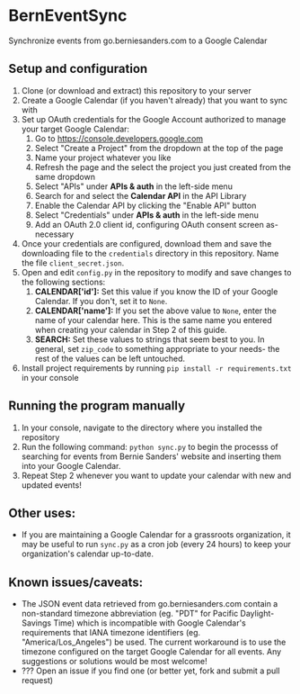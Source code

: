 # BernEventSync
Synchronize events from go.berniesanders.com to a Google Calendar

## Setup and configuration
1. Clone (or download and extract) this repository to your server
2. Create a Google Calendar (if you haven't already) that you want to sync with
3. Set up OAuth credentials for the Google Account authorized to manage your target Google Calendar:
    1. Go to https://console.developers.google.com
    2. Select "Create a Project" from the dropdown at the top of the page
    3. Name your project whatever you like
    4. Refresh the page and the select the project you just created from the same dropdown
    5. Select "APIs" under **APIs & auth** in the left-side menu
    6. Search for and select the **Calendar API** in the API Library
    7. Enable the Calendar API by clicking the "Enable API" button
    8. Select "Credentials" under **APIs & auth** in the left-side menu
    9. Add an OAuth 2.0 client id, configuring OAuth consent screen as-necessary
4. Once your credentials are configured, download them and save the downloading file to the `credentials` directory in this repository.  Name the file `client_secret.json`.
5. Open and edit `config.py` in the repository to modify and save changes to the following sections:
    1. **CALENDAR['id']:** Set this value if you know the ID of your Google Calendar.  If you don't, set it to `None`.
    2. **CALENDAR['name']:** If you set the above value to `None`, enter the name of your calendar here.  This is the same name you entered when creating your calendar in Step 2 of this guide.
    3. **SEARCH:** Set these values to strings that seem best to you.  In general, set `zip_code` to something appropriate to your needs- the rest of the values can be left untouched.
6. Install project requirements by running `pip install -r requirements.txt` in your console

## Running the program manually
1. In your console, navigate to the directory where you installed the repository
2. Run the following command: `python sync.py` to begin the processs of searching for events from Bernie Sanders' website and inserting them into your Google Calendar.
3. Repeat Step 2 whenever you want to update your calendar with new and updated events!

## Other uses:
- If you are maintaining a Google Calendar for a grassroots organization, it may be useful to run `sync.py` as a cron job (every 24 hours) to keep your organization's calendar up-to-date.

## Known issues/caveats:
- The JSON event data retrieved from go.berniesanders.com contain a non-standard timezone abbreviation (eg. "PDT" for Pacific Daylight-Savings Time) which is incompatible with Google Calendar's requirements that IANA timezone identifiers (eg. "America/Los_Angeles") be used.  The current workaround is to use the timezone configured on the target Google Calendar for all events.  Any suggestions or solutions would be most welcome!
- ??? Open an issue if you find one (or better yet, fork and submit a pull request)
